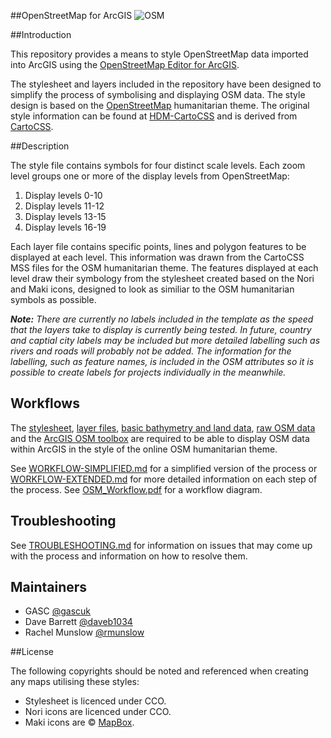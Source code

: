 ##OpenStreetMap for ArcGIS
![OSM](https://raw.githubusercontent.com/GASCUK/OpenStreetMap-ArcGIS/master/Images/osm_banner.png)

##Introduction

This repository provides a means to style OpenStreetMap data imported into ArcGIS using the [OpenStreetMap Editor for ArcGIS](http://www.esri.com/software/arcgis/extensions/openstreetmap).

The stylesheet and layers included in the repository have been designed to simplify the process of symbolising and displaying OSM data. The style design is based on the [OpenStreetMap](http://openstreetmap.org/) humanitarian theme. The original style information can be found at [HDM-CartoCSS](https://github.com/hotosm/HDM-CartoCSS) and is derived from [CartoCSS](https://github.com/mapbox/carto).

##Description

The style file contains symbols for four distinct scale levels. Each zoom level groups one or more of the display levels from OpenStreetMap:

1. Display levels 0-10
2. Display levels 11-12
3. Display levels 13-15
4. Display levels 16-19

Each layer file contains specific points, lines and polygon features to be displayed at each level. This information was drawn from the CartoCSS MSS files for the OSM humanitarian theme. The features displayed at each level draw their symbology from the stylesheet created based on the Nori and Maki icons, designed to look as similiar to the OSM humanitarian symbols as possible.

**_Note:_** *There are currently no labels included in the template as the speed that the layers take to display is currently being tested. In future, country and captial city labels may be included but more detailed labelling such as rivers and roads will probably not be added. The information for the labelling, such as feature names, is included in the OSM attributes so it is possible to create labels for projects individually in the meanwhile.*

## Workflows

The [stylesheet](https://github.com/GASCUK/OpenStreetMap-ArcGIS/tree/master/Styles), [layer files](https://github.com/GASCUK/OpenStreetMap-ArcGIS/tree/master/Layers), [basic bathymetry and land data](https://github.com/GASCUK/OpenStreetMap-ArcGIS/tree/master/Data), [raw OSM data](http://download.geofabrik.de/) and the [ArcGIS OSM toolbox](http://www.esri.com/software/arcgis/extensions/openstreetmap) are required to be able to display OSM data within ArcGIS in the style of the online OSM humanitarian theme.

See [WORKFLOW-SIMPLIFIED.md](https://github.com/GASCUK/OpenStreetMap-ArcGIS/blob/master/Resources/WORKFLOW-SIMPLIFIED.md) for a simplified version of the process or [WORKFLOW-EXTENDED.md](https://github.com/GASCUK/OpenStreetMap-ArcGIS/blob/master/Resources/WORKFLOW-EXTENDED.md) for more detailed information on each step of the process. See [OSM_Workflow.pdf](https://github.com/GASCUK/OpenStreetMap-ArcGIS/blob/master/Resources/OSM_Workflow.pdf) for a workflow diagram.

## Troubleshooting

See [TROUBLESHOOTING.md](https://github.com/GASCUK/OpenStreetMap-ArcGIS/blob/master/Resources/TROUBLESHOOTING.md) for information on issues that may come up with the process and information on how to resolve them.

## Maintainers

- GASC [@gascuk](https://github.com/gascuk)
- Dave Barrett [@daveb1034](https://github.com/daveb1034)
- Rachel Munslow [@rmunslow](https://github.com/rmunslow)

##License

The following copyrights should be noted and referenced when creating any maps utilising these styles:

- Stylesheet is licenced under CCO.
- Nori icons are licenced under CCO.
- Maki icons are © [MapBox](https://www.mapbox.com/maki/).
